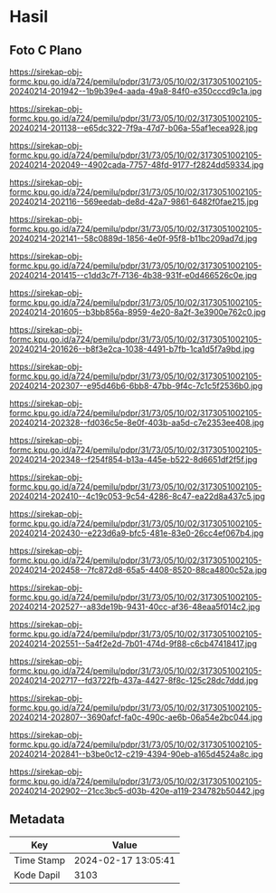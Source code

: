 # Hasil

## Foto C Plano

https://sirekap-obj-formc.kpu.go.id/a724/pemilu/pdpr/31/73/05/10/02/3173051002105-20240214-201942--1b9b39e4-aada-49a8-84f0-e350cccd9c1a.jpg

https://sirekap-obj-formc.kpu.go.id/a724/pemilu/pdpr/31/73/05/10/02/3173051002105-20240214-201138--e65dc322-7f9a-47d7-b06a-55af1ecea928.jpg

https://sirekap-obj-formc.kpu.go.id/a724/pemilu/pdpr/31/73/05/10/02/3173051002105-20240214-202049--4902cada-7757-48fd-9177-f2824dd59334.jpg

https://sirekap-obj-formc.kpu.go.id/a724/pemilu/pdpr/31/73/05/10/02/3173051002105-20240214-202116--569eedab-de8d-42a7-9861-6482f0fae215.jpg

https://sirekap-obj-formc.kpu.go.id/a724/pemilu/pdpr/31/73/05/10/02/3173051002105-20240214-202141--58c0889d-1856-4e0f-95f8-b11bc209ad7d.jpg

https://sirekap-obj-formc.kpu.go.id/a724/pemilu/pdpr/31/73/05/10/02/3173051002105-20240214-201415--c1dd3c7f-7136-4b38-931f-e0d466526c0e.jpg

https://sirekap-obj-formc.kpu.go.id/a724/pemilu/pdpr/31/73/05/10/02/3173051002105-20240214-201605--b3bb856a-8959-4e20-8a2f-3e3900e762c0.jpg

https://sirekap-obj-formc.kpu.go.id/a724/pemilu/pdpr/31/73/05/10/02/3173051002105-20240214-201626--b8f3e2ca-1038-4491-b7fb-1ca1d5f7a9bd.jpg

https://sirekap-obj-formc.kpu.go.id/a724/pemilu/pdpr/31/73/05/10/02/3173051002105-20240214-202307--e95d46b6-6bb8-47bb-9f4c-7c1c5f2536b0.jpg

https://sirekap-obj-formc.kpu.go.id/a724/pemilu/pdpr/31/73/05/10/02/3173051002105-20240214-202328--fd036c5e-8e0f-403b-aa5d-c7e2353ee408.jpg

https://sirekap-obj-formc.kpu.go.id/a724/pemilu/pdpr/31/73/05/10/02/3173051002105-20240214-202348--f254f854-b13a-445e-b522-8d6651df2f5f.jpg

https://sirekap-obj-formc.kpu.go.id/a724/pemilu/pdpr/31/73/05/10/02/3173051002105-20240214-202410--4c19c053-9c54-4286-8c47-ea22d8a437c5.jpg

https://sirekap-obj-formc.kpu.go.id/a724/pemilu/pdpr/31/73/05/10/02/3173051002105-20240214-202430--e223d6a9-bfc5-481e-83e0-26cc4ef067b4.jpg

https://sirekap-obj-formc.kpu.go.id/a724/pemilu/pdpr/31/73/05/10/02/3173051002105-20240214-202458--7fc872d8-65a5-4408-8520-88ca4800c52a.jpg

https://sirekap-obj-formc.kpu.go.id/a724/pemilu/pdpr/31/73/05/10/02/3173051002105-20240214-202527--a83de19b-9431-40cc-af36-48eaa5f014c2.jpg

https://sirekap-obj-formc.kpu.go.id/a724/pemilu/pdpr/31/73/05/10/02/3173051002105-20240214-202551--5a4f2e2d-7b01-474d-9f88-c6cb47418417.jpg

https://sirekap-obj-formc.kpu.go.id/a724/pemilu/pdpr/31/73/05/10/02/3173051002105-20240214-202717--fd3722fb-437a-4427-8f8c-125c28dc7ddd.jpg

https://sirekap-obj-formc.kpu.go.id/a724/pemilu/pdpr/31/73/05/10/02/3173051002105-20240214-202807--3690afcf-fa0c-490c-ae6b-06a54e2bc044.jpg

https://sirekap-obj-formc.kpu.go.id/a724/pemilu/pdpr/31/73/05/10/02/3173051002105-20240214-202841--b3be0c12-c219-4394-90eb-a165d4524a8c.jpg

https://sirekap-obj-formc.kpu.go.id/a724/pemilu/pdpr/31/73/05/10/02/3173051002105-20240214-202902--21cc3bc5-d03b-420e-a119-234782b50442.jpg


## Metadata

| Key        | Value               |
| ---------- | ------------------- |
| Time Stamp | 2024-02-17 13:05:41 |
| Kode Dapil | 3103                |



